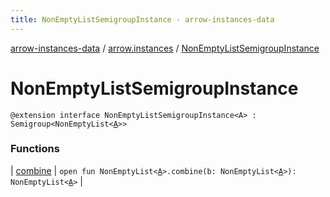 ```yaml
---
title: NonEmptyListSemigroupInstance - arrow-instances-data
---
```


[arrow-instances-data](../../index.html) / [arrow.instances](../index.html) / [NonEmptyListSemigroupInstance](./index.html)

# NonEmptyListSemigroupInstance

`@extension interface NonEmptyListSemigroupInstance<A> : Semigroup<NonEmptyList<`[`A`](index.html#A)`>>`

### Functions

| [combine](combine.html) | `open fun NonEmptyList<`[`A`](index.html#A)`>.combine(b: NonEmptyList<`[`A`](index.html#A)`>): NonEmptyList<`[`A`](index.html#A)`>` |

